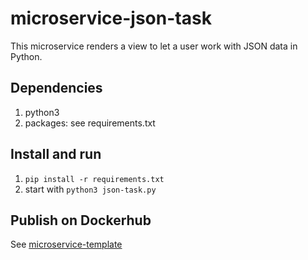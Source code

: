 # microservice-json-task

This microservice renders a view to let a user work with JSON data in Python.

## Dependencies
1. python3
2. packages: see requirements.txt

## Install and run
1. ``pip install -r requirements.txt``
2. start with ``python3 json-task.py``

## Publish on Dockerhub
See [microservice-template](https://github.com/nie-ine/microservice-template)